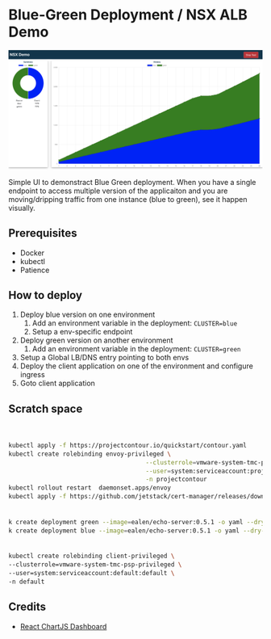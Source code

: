 # Blue-Green Deployment / NSX ALB Demo

![Screenshot](images/screenshot.png)

Simple UI to demonstract Blue Green deployment. 
When you have a single endpoint to access multiple version of the applicaiton and you are moving/dripping traffic from one instance (blue to green), see it happen visually.

## Prerequisites

- Docker
- kubectl
- Patience

## How to deploy

1. Deploy blue version on one environment
    1. Add an environment variable in the deployment: `CLUSTER=blue`
    1. Setup a env-specific endpoint
1. Deploy green version on another environment
    1. Add an environment variable in the deployment: `CLUSTER=green`
1. Setup a Global LB/DNS entry pointing to both envs
1. Deploy the client application on one of the environment and configure ingress
1. Goto client application

## Scratch space

```bash


kubectl apply -f https://projectcontour.io/quickstart/contour.yaml
kubectl create rolebinding envoy-privileged \
                                      --clusterrole=vmware-system-tmc-psp-privileged \
                                      --user=system:serviceaccount:projectcontour:envoy \
                                      -n projectcontour
kubectl rollout restart  daemonset.apps/envoy                   
kubectl apply -f https://github.com/jetstack/cert-manager/releases/download/v1.4.0/cert-manager.yaml


k create deployment green --image=ealen/echo-server:0.5.1 -o yaml --dry-run=client >  green.yaml
k create deployment blue --image=ealen/echo-server:0.5.1 -o yaml --dry-run=client >  blue.yaml


kubectl create rolebinding client-privileged \
--clusterrole=vmware-system-tmc-psp-privileged \
--user=system:serviceaccount:default:default \
-n default
```

## Credits

- [React ChartJS Dashboard](https://www.createwithdata.com/react-chartjs-dashboard/)
